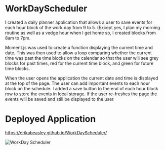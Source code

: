 # WorkDayScheduler

I created a daily planner application that allows a user to save events for each hour block of the work day from 9 to 5. (Except yes, I plan my morning routine as well as a vedge hour when I get home so, I created blocks from 8am to 7pm.

Moment.js was used to create a function displaying the current time and date. This was then used to allow a loop comparing whether the current time was past the time blocks on the calendar so that the user will see grey blocks for past times, red for the current time block, and green for future time blocks.

When the user opens the application the current date and time is displayed at the top of the page. The user can add important events to each hour block on the schedule. I added a save button to the end of each hour block row to store the events in local storage. If the user re-freshes the page the events will be saved and still be displayed to the user.

# Deployed Application

https://erikabeasley.github.io/WorkDayScheduler/

![WorkDay Scheduler](assets/capture.PNG)


